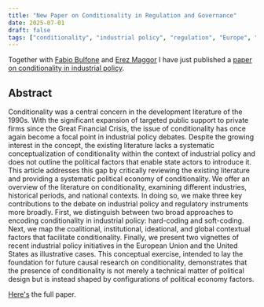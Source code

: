 ```yaml
---
title: "New Paper on Conditionality in Regulation and Governance"
date: 2025-07-01
draft: false
tags: ["conditionality", "industrial policy", "regulation", "Europe", "United States", "development"]
---
```


Together with [Fabio Bulfone](https://www.universiteitleiden.nl/en/staffmembers/fabio-bulfone) and [Erez Maggor](https://in.bgu.ac.il/humsos/soc-ant/en/pages/staff/emaggor-en.aspx) I have just published a [paper on conditionality in industrial policy](https://doi.org/10.1111/rego.70050).

<!--more-->

## Abstract

Conditionality was a central concern in the development literature of the 1990s. With the significant expansion of targeted public support to private firms since the Great Financial Crisis, the issue of conditionality has once again become a focal point in industrial policy debates. Despite the growing interest in the concept, the existing literature lacks a systematic conceptualization of conditionality within the context of industrial policy and does not outline the political factors that enable state actors to introduce it. This article addresses this gap by critically reviewing the existing literature and providing a systematic political economy of conditionality. We offer an overview of the literature on conditionality, examining different industries, historical periods, and national contexts. In doing so, we make three key contributions to the debate on industrial policy and regulatory instruments more broadly. First, we distinguish between two broad approaches to encoding conditionality in industrial policy: hard-coding and soft-coding. Next, we map the coalitional, institutional, ideational, and global contextual factors that facilitate conditionality. Finally, we present two vignettes of recent industrial policy initiatives in the European Union and the United States as illustrative cases. This conceptual exercise, intended to lay the foundation for future causal research on conditionality, demonstrates that the presence of conditionality is not merely a technical matter of political design but is instead shaped by configurations of political economy factors.

[Here's](https://doi.org/10.1111/rego.70050) the full paper.

